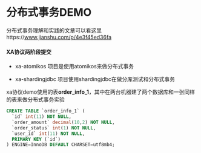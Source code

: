 # 分布式事务DEMO


分布式事务理解和实践的文章可以看这里https://www.jianshu.com/p/4e3f45ed36fa

#### XA协议两阶段提交


- xa-atomikos 项目是使用atomikos来做分布式事务

- xa-shardingjdbc 项目使用shardingjdbc在做分库测试和分布式事务


 xa协议demo使用的表**order_info_1**，其中在两台机器建了两个数据库和一张同样的表来做分布式事务实验
```sql
CREATE TABLE `order_info_1` (
  `id` int(11) NOT NULL,
  `order_amount` decimal(10,2) NOT NULL,
  `order_status` int(1) NOT NULL,
  `user_id` int(11) NOT NULL,
  PRIMARY KEY (`id`)
) ENGINE=InnoDB DEFAULT CHARSET=utf8mb4;

```